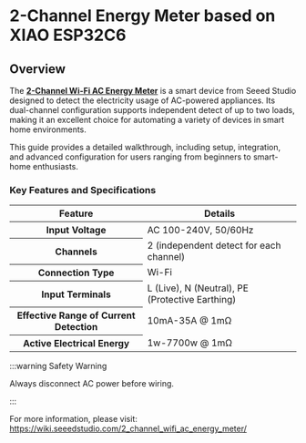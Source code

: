 # 2-Channel Energy Meter based on XIAO ESP32C6

## Overview
The **[2-Channel Wi-Fi AC Energy Meter](https://www.seeedstudio.com/)** is a smart device from Seeed Studio designed to detect the electricity usage of AC-powered appliances. Its dual-channel configuration supports independent detect of up to two loads, making it an excellent choice for automating a variety of devices in smart home environments.

This guide provides a detailed walkthrough, including setup, integration, and advanced configuration for users ranging from beginners to smart-home enthusiasts.

### Key Features and Specifications

<div class="table-center">
<table align="center">
    <thead>
        <tr>
            <th>Feature</th>
            <th>Details</th>
        </tr>
    </thead>
    <tbody>
        <tr>
            <th>Input Voltage</th>
            <td>AC 100-240V, 50/60Hz</td>
        </tr>
        <tr>
            <th>Channels</th>
            <td>2 (independent detect for each channel)</td>
        </tr>
        <tr>
            <th>Connection Type</th>
            <td>Wi-Fi</td>
        </tr>
        <tr>
            <th>Input Terminals</th>
            <td>L (Live), N (Neutral), PE (Protective Earthing)</td>
        </tr>
        <tr>
            <th>Effective Range of Current Detection</th>
            <td>10mA-35A @ 1mΩ</td>
        </tr>
        <tr>
            <th>Active Electrical Energy</th>
            <td>1w-7700w @ 1mΩ</td>
        </tr>
    </tbody>
</table>
</div>

:::warning Safety Warning

Always disconnect AC power before wiring. 

:::

For more information, please visit: https://wiki.seeedstudio.com/2_channel_wifi_ac_energy_meter/